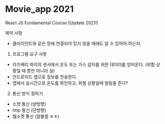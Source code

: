 # Movie_app 2021

React JS Fundamental Course (Update 2021!)


제약 사항
- 클라이언트와 같은 망에 연결되어 있지 않을 때에도 알 수 있어야 하는지.

1. 프로그램 요구 사항
- 라즈베리 파이의 센서에서 온도 또는 가스 감지를 위한 데이터를 얻어온다. (위험 상황일 때 뿐만 아니라 실)
- 안드로이드 앱으로 정보를 전송한다.
- 앱에서 실시간으로 온도를 확인하고, 위험 상황일때 알림을 준다?

2. 통신 방식 정하기
- 소켓 통신 (양방향)
- http 통신 (단방향)
- 웹소켓 통신 (잘몰름 ㅎㅎ)
